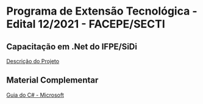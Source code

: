 # Programa de Extensão Tecnológica - Edital 12/2021 - FACEPE/SECTI

## Capacitação em .Net do IFPE/SiDi

[Descrição do Projeto](https://docs.google.com/document/d/1UPTsSH12R9reqsN145nuhEbJ6HX2Ni2dduy6Ldsvfbo/edit#heading=h.b7ffugdzfrnb)

## Material Complementar
[Guia do C# - Microsoft](https://docs.microsoft.com/en-us/dotnet/csharp/tour-of-csharp/)
